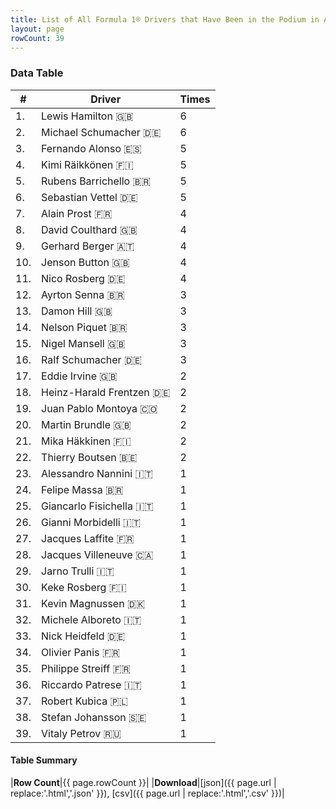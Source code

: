 ```yaml
---
title: List of All Formula 1® Drivers that Have Been in the Podium in Australia by Number of Times
layout: page
rowCount: 39
---
```


<canvas id="chart" width="400" height="180"></canvas>
<script>
var data = {
    "datasets": [
        {
            "backgroundColor": "#f3a935",
            "borderColor": "#f68639",
            "borderWidth": 1,
            "data": [
                6.0,
                6.0,
                5.0,
                5.0,
                5.0,
                5.0,
                4.0,
                4.0,
                4.0,
                4.0,
                4.0,
                3.0,
                3.0,
                3.0,
                3.0,
                3.0,
                2.0,
                2.0,
                2.0,
                2.0,
                2.0,
                2.0,
                1.0,
                1.0,
                1.0,
                1.0,
                1.0,
                1.0,
                1.0,
                1.0,
                1.0,
                1.0,
                1.0,
                1.0,
                1.0,
                1.0,
                1.0,
                1.0,
                1.0
            ],
            "label": "Times"
        }
    ],
    "labels": [
        "Lewis Hamilton",
        "Michael Schumacher",
        "Fernando Alonso",
        "Kimi Räikkönen",
        "Rubens Barrichello",
        "Sebastian Vettel",
        "Alain Prost",
        "David Coulthard",
        "Gerhard Berger",
        "Jenson Button",
        "Nico Rosberg",
        "Ayrton Senna",
        "Damon Hill",
        "Nelson Piquet",
        "Nigel Mansell",
        "Ralf Schumacher",
        "Eddie Irvine",
        "Heinz-Harald Frentzen",
        "Juan Pablo Montoya",
        "Martin Brundle",
        "Mika Häkkinen",
        "Thierry Boutsen",
        "Alessandro Nannini",
        "Felipe Massa",
        "Giancarlo Fisichella",
        "Gianni Morbidelli",
        "Jacques Laffite",
        "Jacques Villeneuve",
        "Jarno Trulli",
        "Keke Rosberg",
        "Kevin Magnussen",
        "Michele Alboreto",
        "Nick Heidfeld",
        "Olivier Panis",
        "Philippe Streiff",
        "Riccardo Patrese",
        "Robert Kubica",
        "Stefan Johansson",
        "Vitaly Petrov"
    ]
};
var options = {
  legend: {
    display: false
  },
  scales: {
    xAxes: [{
      ticks: {
        beginAtZero: true,
        maxRotation: 180,
        display: window.innerWidth > 800
      }
    }],
    yAxes: [{
      ticks: {
        beginAtZero: true
      }
    }]
  },
  onResize: function(chart, size) {
    chart.options.scales.xAxes[0].ticks.display = size.width > 800;
  }
};
new Chart("chart", {
    data: data,
    type: 'bar',
    options: options
});
</script>



### Data Table

| # | Driver | Times |
|--|--|--|
| 1. | Lewis Hamilton 🇬🇧 | 6 |
| 2. | Michael Schumacher 🇩🇪 | 6 |
| 3. | Fernando Alonso 🇪🇸 | 5 |
| 4. | Kimi Räikkönen 🇫🇮 | 5 |
| 5. | Rubens Barrichello 🇧🇷 | 5 |
| 6. | Sebastian Vettel 🇩🇪 | 5 |
| 7. | Alain Prost 🇫🇷 | 4 |
| 8. | David Coulthard 🇬🇧 | 4 |
| 9. | Gerhard Berger 🇦🇹 | 4 |
| 10. | Jenson Button 🇬🇧 | 4 |
| 11. | Nico Rosberg 🇩🇪 | 4 |
| 12. | Ayrton Senna 🇧🇷 | 3 |
| 13. | Damon Hill 🇬🇧 | 3 |
| 14. | Nelson Piquet 🇧🇷 | 3 |
| 15. | Nigel Mansell 🇬🇧 | 3 |
| 16. | Ralf Schumacher 🇩🇪 | 3 |
| 17. | Eddie Irvine 🇬🇧 | 2 |
| 18. | Heinz-Harald Frentzen 🇩🇪 | 2 |
| 19. | Juan Pablo Montoya 🇨🇴 | 2 |
| 20. | Martin Brundle 🇬🇧 | 2 |
| 21. | Mika Häkkinen 🇫🇮 | 2 |
| 22. | Thierry Boutsen 🇧🇪 | 2 |
| 23. | Alessandro Nannini 🇮🇹 | 1 |
| 24. | Felipe Massa 🇧🇷 | 1 |
| 25. | Giancarlo Fisichella 🇮🇹 | 1 |
| 26. | Gianni Morbidelli 🇮🇹 | 1 |
| 27. | Jacques Laffite 🇫🇷 | 1 |
| 28. | Jacques Villeneuve 🇨🇦 | 1 |
| 29. | Jarno Trulli 🇮🇹 | 1 |
| 30. | Keke Rosberg 🇫🇮 | 1 |
| 31. | Kevin Magnussen 🇩🇰 | 1 |
| 32. | Michele Alboreto 🇮🇹 | 1 |
| 33. | Nick Heidfeld 🇩🇪 | 1 |
| 34. | Olivier Panis 🇫🇷 | 1 |
| 35. | Philippe Streiff 🇫🇷 | 1 |
| 36. | Riccardo Patrese 🇮🇹 | 1 |
| 37. | Robert Kubica 🇵🇱 | 1 |
| 38. | Stefan Johansson 🇸🇪 | 1 |
| 39. | Vitaly Petrov 🇷🇺 | 1 |

#### Table Summary

|**Row Count**|{{ page.rowCount }}|
|**Download**|[json]({{ page.url | replace:'.html','.json' }}), [csv]({{ page.url | replace:'.html','.csv' }})|
